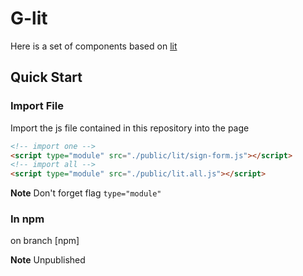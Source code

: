 # G-lit

Here is a set of components based on [lit](https://lit.dev)

## Quick Start

### Import File

Import the js file contained in this repository into the page

```html
<!-- import one -->
<script type="module" src="./public/lit/sign-form.js"></script>
<!-- import all -->
<script type="module" src="./public/lit.all.js"></script>
```

**Note** Don't forget flag `type="module"`

### In npm

on branch [npm]

**Note** Unpublished
